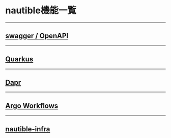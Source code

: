 # nautible機能一覧

---
## [swagger / OpenAPI](https://github.com/nautible/nautible-app-develop/blob/main/rest/README.md "swagger / OpenAPI")

---
## [Quarkus](./quarkus/README.md "Quarkus")

---
## [Dapr](./dapr/README.md "Dapr")

---
## [Argo Workflows](./argowf/README.md "Argo Workflows")

---
## [nautible-infra](https://github.com/nautible/nautible-infra/blob/main/README.md "nautible-infra")